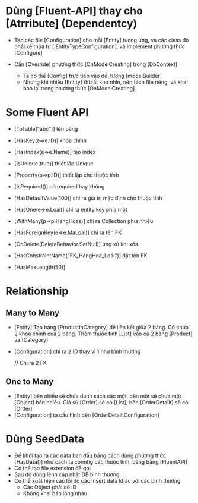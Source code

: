 # Dùng [Fluent-API] thay cho [Atrribute] (Dependentcy)
- Tạo các file [Configuration] cho mỗi [Entity] tương ứng, và các class đó phải kế thừa từ [IEntityTypeConfiguration<Product>], và implement phương thức [Configure]
    <!-- 
        class ProductConfiguration : IEntityTypeConfiguration<Product>
        {
            public void Configure(EntityTypeBuilder<Product> builder)
            {
                builder.ToTable("AppConfigs");

                builder.HasKey(p => p.Key);

                builder.Property(p => p.Value)
                    .IsRequired(true);
            }
        } 
    -->

- Cần [Override] phương thức [OnModelCreating] trong [DbContext]
    - Ta có thể [Config] trực tiếp vào đối tượng [modelBuilder] 
        <!-- modelBuilder.Entity<Product>().Property(t => t.ProductDate).IsRequired(); -->
    - Nhưng khi nhiều [Entity] thì rất khó nhìn, nên tách file riêng, và khai báo lại trong phương thức [OnModelCreating]
        <!-- modelBuilder.ApplyConfiguration(new ProductConfiguration()); -->


# Some Fluent API
- [ToTable("abc")] tên bảng
- [HasKey(e=>e.ID)] khóa chính

- [HasIndex(e=>e.Name)] tạo index
- [IsUnique(true)] thiết lập Unique

- [Property(p=>p.ID)] thiết lập cho thuộc tính
- [IsRequired()] có required hay không
- [HasDefaultValue(100)]  chỉ  ra giá trị mặc định cho thuộc tính
- [HasOne(e=>e.Loai)] chỉ ra entity key phía một
- [WithMany(p=>p.HangHoas)] chỉ ra Collection phía nhiều
- [HasForeignKey(e=>e.MaLoai)] chỉ ra tên FK
- [OnDelete(DeleteBehavior.SetNull)] ứng xử khi xóa
- [HasConstraintName("FK_HangHoa_Loai")] đặt tên FK
- [HasMaxLength(50)]


# Relationship
## Many to Many
- [Entity] Tạo bảng [ProductInCategory] để liên kết giữa 2 bảng. Có chứa 2 khóa chính của 2 bảng. Thêm thuộc tính [List<ProductInCategory>] vào cả 2 bảng [Product] và [Category]
- [Configuration] chỉ ra 2 ID thay vì 1 như bình thường
    <!-- builder.HasKey(t => new {t.CategoryID, t.PeroductID}) -->  // Chỉ ra 2 FK

    <!-- 
        builder.HasOne(pc => pc.Product)
            .WithMany(p => p.ProductInCategories)
            .HasForeignKey(pc => pc.ProductID) 

        builder.HasOne(pc => pc.Category)
            .WithMany(p => p.ProductInCategories)
            .HasForeignKey(pc => pc.CategoryID)
    -->

## One to Many
- [Entity] bên nhiều sẽ chứa danh sách các một, bên một sẽ chưa một [Object] bên nhiều. Giả sử [Order] sẽ có [List<OrderDetail>], bên [OrderDetailt] sẽ có [Order]
- [Configuration] ta cấu hình bên [OrderDetailtConfiguration]
    <!-- 
        builder.HasOne(od => od.Order)
            .WithMany(o => o.OrderDetailts)
            .HasForeignKey(od => od.OrderID)
    -->

# Dùng SeedData 
- Để khởi tạo ra các data ban đầu bằng cách dùng phương thức [HasData()] như cách ta connfig các thuộc tính, bảng bằng [FluentAPI]
- Có thể tạo file  extension để gọi
- Sau đó dùng lệnh cập nhật DB bình thường
    <!-- 
        dotnet ef migrations add Initial_DataSeed
        dotnet ef database update 
    -->
- Có thể xuất hiện các lỗi do các Insert data khác với các bình thường
    - Các Object phải có ID <!-- Can not be add nonn-zero value is required for property id -->
    - Không khai báo lồng nhau